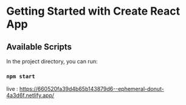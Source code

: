 # Getting Started with Create React App



## Available Scripts

In the project directory, you can run:

### `npm start`

live : https://660520fa39d4b65b143879d6--ephemeral-donut-4a3d6f.netlify.app/

